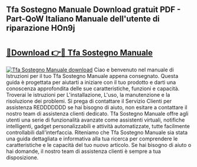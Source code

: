 ## Tfa Sostegno Manuale Download gratuit PDF - Part-QoW Italiano Manuale dell'utente di riparazione HOn9j

# <h2><a href="http://dfgi2fw.blite.top/?on=Tfa+Sostegno+Manuale">🔗Download 👉🔴 Tfa Sostegno Manuale</a></h2>

[![Tfa Sostegno Manuale download](https://i.imgur.com/lujVjoI.png)](http://dfgi2fw.blite.top/?on=Tfa+Sostegno+Manuale)
Ciao e benvenuto nel manuale di Istruzioni per il tuo Tfa Sostegno Manuale appena consegnato. Questa guida è progettata per aiutarti a iniziare con il tuo prodotto e darti una conoscenza approfondita delle sue caratteristiche, funzioni e capacità. Troverai le istruzioni per L'installazione, L'uso, la manutenzione e la risoluzione dei problemi. Si prega di contattare il Servizio Clienti per assistenza REDDDDDDD se hai bisogno di aiuto, non esitare a contattare il nostro team di assistenza clienti dedicato. Tfa Sostegno Manuale offre agli utenti una serie di funzionalità avanzate come assistenti virtuali, notifiche intelligenti, gadget personalizzabili e attività automatizzate, tutte facilmente controllabili dall'interfaccia. Riteniamo che Tfa Sostegno Manuale sia stata una guida dettagliata e informativa alla tua ricerca per comprendere le caratteristiche e le capacità del tuo nuovo articolo. Se hai bisogno di aiuto o hai domande, il nostro team di assistenza clienti è sempre a tua disposizione.
